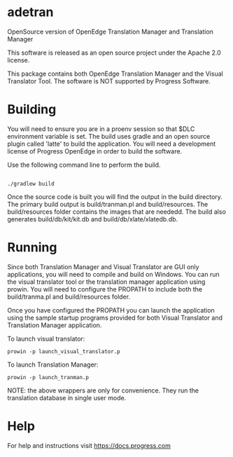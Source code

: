# adetran
OpenSource version of OpenEdge Translation Manager and Translation Manager

This software is released as an open source project under the Apache 2.0 license.

This package contains both OpenEdge Translation Manager and the Visual Translator Tool. The software is NOT supported by Progress Software.

# Building

You will need to ensure you are in a proenv session so that $DLC environment variable is set.  The build uses gradle and an open source plugin called 'latte' to build the application.  You will need a development license of Progress OpenEdge in order to build the software.

Use the following command line to perform the build.

```

./gradlew build

```

Once the source code is built you will find the output in the build directory. The primary build output is build/tranman.pl and build/resources.  The build/resources folder contains the images that are neededd.  The build also generates build/db/kit/kit.db and build/db/xlate/xlatedb.db.

# Running

Since both Translation Manager and Visual Translator are GUI only applications, you will need to compile and build on Windows.  You can run the visual translator tool or the translation manager application using prowin.  You will need to configure the PROPATH to include both the build/tranma.pl and build/resources folder.

Once you have configured the PROPATH you can launch the application using the sample startup programs provided for both Visual Translator and Translation Manager application.

To launch visual translator:
```
prowin -p launch_visual_translator.p
```

To launch Translation Manager:
```
prowin -p launch_tranman.p
```

NOTE: the above wrappers are only for convenience.  They run the translation database in single user mode.

# Help

For help and instructions visit https://docs.progress.com


